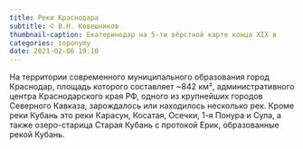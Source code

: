 ```yaml
---
title: Реки Краснодара
subtitle: © В.Н. Ковешников
thumbnail-caption: Екатеринодар на 5-ти вёрстной карте конца ХIХ в
categories: toponymy
date: 2021-02-06 19:10
---
```

На территории современного муниципального образования город Краснодар, площадь которого составляет \~842 км², административного центра Краснодарского края РФ, одного из крупнейших городов Северного Кавказа, зарождалось или находилось несколько рек. Кроме реки Кубань это реки Карасун, Косатая, Осечки, 1-я Понура и Сула, а также озеро-старица Старая Кубань с протокой Ерик, образованные рекой Кубань. 
